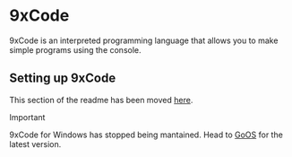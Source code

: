 # 9xCode
9xCode is an interpreted programming language that allows you to make simple programs using the console.

## Setting up 9xCode
This section of the readme has been moved [here](https://github.com/9xbt/9xCode/wiki/Setting-up-9xCode).

> [!IMPORTANT]
> 9xCode for Windows has stopped being mantained. Head to [GoOS](https://github.com/Owen2k6/GoOS) for the latest version.
